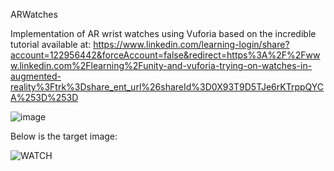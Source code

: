ARWatches

Implementation of AR wrist watches using Vuforia based on the incredible tutorial available at: https://www.linkedin.com/learning-login/share?account=122956442&forceAccount=false&redirect=https%3A%2F%2Fwww.linkedin.com%2Flearning%2Funity-and-vuforia-trying-on-watches-in-augmented-reality%3Ftrk%3Dshare_ent_url%26shareId%3D0X93T9D5TJe6rKTrppQYCA%253D%253D

![image](https://user-images.githubusercontent.com/8387776/162111933-250ed0b8-f102-4bf2-a5c5-9a2ab28a7759.png)

Below is the target image:

![WATCH](https://user-images.githubusercontent.com/8387776/162112106-a4b202da-ca1b-4666-a4dd-1ca05712f9f4.jpg)
